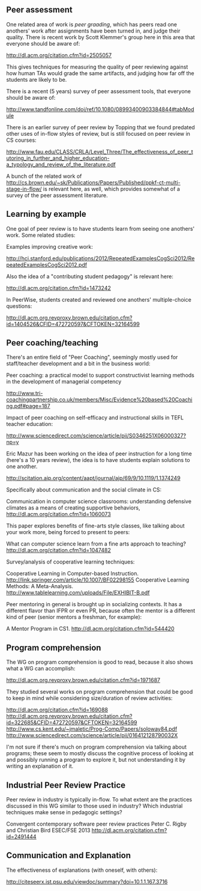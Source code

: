 ## Peer assessment

One related area of work is _peer graading_, which has peers read one
anothers' work after assignments have been turned in, and judge their quality.
There is recent work by Scott Klemmer's group here in this area that everyone
should be aware of:

http://dl.acm.org/citation.cfm?id=2505057

This gives techniques for measuring the quality of peer reviewing against how
human TAs would grade the same artifacts, and judging how far off the students
are likely to be.

There is a recent (5 years) survey of peer assessment tools, that everyone
should be aware of:

http://www.tandfonline.com/doi/ref/10.1080/08993400903384844#tabModule

There is an earlier survey of peer review by Topping that we found predated
other uses of in-flow styles of review, but is still focused on peer review in
CS courses:

http://www.fau.edu/CLASS/CRLA/Level_Three/The_effectiveness_of_peer_tutoring_in_further_and_higher_education-a_typology_and_review_of_the_literature.pdf


A bunch of the related work of
http://cs.brown.edu/~sk/Publications/Papers/Published/ppkf-ct-multi-stage-in-flow/
is relevant here, as well, which provides somewhat of a survey of the peer
assessment literature.


## Learning by example

One goal of peer review is to have students learn from seeing one anothers'
work.  Some related studies:

Examples improving creative work:

http://hci.stanford.edu/publications/2012/RepeatedExamplesCogSci2012/RepeatedExamplesCogSci2012.pdf

Also the idea of a "contributing student pedagogy" is relevant here:

http://dl.acm.org/citation.cfm?id=1473242

In PeerWise, students created and reviewed one anothers' multiple-choice
questions:

http://dl.acm.org.revproxy.brown.edu/citation.cfm?id=1404526&CFID=472720597&CFTOKEN=32164599



## Peer coaching/teaching

There's an entire field of "Peer Coaching", seemingly mostly used for
staff/teacher development and a bit in the business world:

Peer coaching: a practical model to support constructivist learning methods in the development of managerial competency

http://www.tri-coachingpartnership.co.uk/members/Misc/Evidence%20based%20Coaching.pdf#page=187

Impact of peer coaching on self-efficacy and instructional skills in TEFL teacher education:

http://www.sciencedirect.com/science/article/pii/S0346251X06000327?np=y




Eric Mazur has been working on the idea of peer instruction for a long time
(here's a 10 years review), the idea is to have students explain solutions to
one another.

http://scitation.aip.org/content/aapt/journal/ajp/69/9/10.1119/1.1374249



Specifically about communication and the social climate in CS:

Communication in computer science classrooms: understanding defensive climates as a means of creating supportive behaviors, http://dl.acm.org/citation.cfm?id=1060073



This paper explores benefits of fine-arts style classes, like talking about
your work more, being forced to present to peers:

What can computer science learn from a fine arts approach to teaching?  http://dl.acm.org/citation.cfm?id=1047482



Survey/analysis of cooperative learning techniques:

Cooperative Learning in Computer-based Instruction. http://link.springer.com/article/10.1007/BF02298155
Cooperative Learning Methods: A Meta-Analysis. http://www.tablelearning.com/uploads/File/EXHIBIT-B.pdf



Peer mentoring in general is brought up in socializing contexts.  It has a
different flavor than IFPR or even PR, because often the mentor is a different
kind of peer (senior mentors a freshman, for example):

A Mentor Program in CS1.  http://dl.acm.org/citation.cfm?id=544420




## Program comprehension

The WG on program comprehension is good to read, because it also shows what a
WG can accomplish:

http://dl.acm.org.revproxy.brown.edu/citation.cfm?id=1971687

They studied several works on program comprehension that could be good to keep
in mind while considering size/duration of review activities:

http://dl.acm.org/citation.cfm?id=169088
http://dl.acm.org.revproxy.brown.edu/citation.cfm?id=322685&CFID=472720597&CFTOKEN=32164599
http://www.cs.kent.edu/~jmaletic/Prog-Comp/Papers/soloway84.pdf
http://www.sciencedirect.com/science/article/pii/016412128790032X

I'm not sure if there's much on program comprehension via talking about
programs; these seem to mostly discuss the cognitive process of looking at and
possibly running a program to explore it, but not understanding it by writing
an explanation of it.

## Industrial Peer Review Practice

Peer review in industry is typically in-flow.  To what extent are the practices discussed in this WG similar to those used in industry?  Which industrial techniques make sense in pedagogic settings?

Convergent contemporary software peer review practices
Peter C. Rigby and Christian Bird
ESEC/FSE 2013
http://dl.acm.org/citation.cfm?id=2491444

## Communication and Explanation

The effectiveness of explanations (with oneself, with others):

http://citeseerx.ist.psu.edu/viewdoc/summary?doi=10.1.1.167.3716
